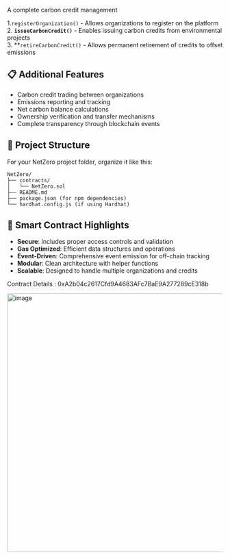 A complete carbon credit management

1.`registerOrganization()` - Allows organizations to register on the platform
2. **`issueCarbonCredit()`** - Enables issuing carbon credits from environmental projects  
3. **`retireCarbonCredit()` - Allows permanent retirement of credits to offset emissions

## 📋 **Additional Features**
- Carbon credit trading between organizations
- Emissions reporting and tracking
- Net carbon balance calculations
- Ownership verification and transfer mechanisms
- Complete transparency through blockchain events

## 📁 **Project Structure**
For your NetZero project folder, organize it like this:

```
NetZero/
├── contracts/
│   └── NetZero.sol
├── README.md
├── package.json (for npm dependencies)
└── hardhat.config.js (if using Hardhat)
```

## 🔧 **Smart Contract Highlights**
- **Secure**: Includes proper access controls and validation
- **Gas Optimized**: Efficient data structures and operations
- **Event-Driven**: Comprehensive event emission for off-chain tracking
- **Modular**: Clean architecture with helper functions
- **Scalable**: Designed to handle multiple organizations and credits

Contract Details : 0xA2b04c2617Cfd9A4683AFc7BaE9A277289cE318b

<img width="1353" height="604" alt="image" src="https://github.com/user-attachments/assets/e45439c8-a06b-47b9-9f66-31f35347b36d" />
